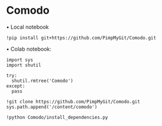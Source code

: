 # Comodo

• Local notebook
```
!pip install git+https://github.com/PimpMyGit/Comodo.git
```

• Colab notebook:
```
import sys
import shutil

try:
  shutil.rmtree('Comodo')
except:
  pass

!git clone https://github.com/PimpMyGit/Comodo.git
sys.path.append('/content/comodo')

!python Comodo/install_dependencies.py
```

